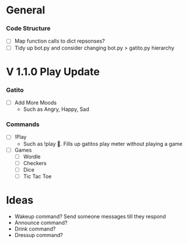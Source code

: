 # General
### Code Structure
 - [ ] Map function calls to dict repsonses?
 - [ ] Tidy up bot.py and consider changing bot.py > gatito.py hierarchy
# V 1.1.0 Play Update
### Gatito
 - [ ] Add More Moods
   - Such as Angry, Happy, Sad
### Commands
 - [ ] !Play
   - Such as !play :yarn:. Fills up gatitos play meter without playing a game
 - [ ] Games
   - [ ] Wordle
   - [ ] Checkers
   - [ ] Dice
   - [ ] Tic Tac Toe
 
# Ideas
- Wakeup command? Send someone messages till they respond
- Announce command?
- Drink command?
- Dressup command?
